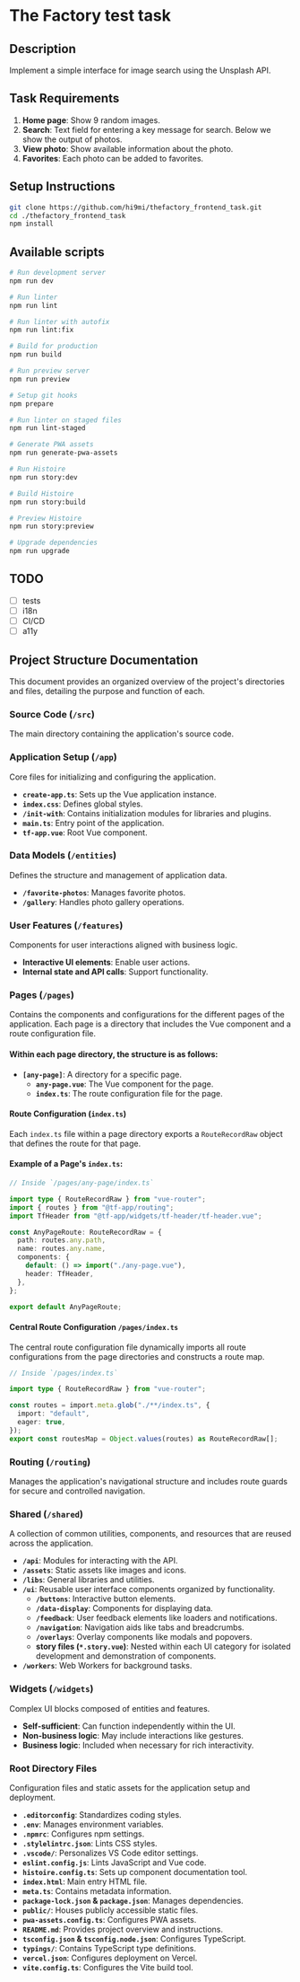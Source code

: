 # The Factory test task

## Description

Implement a simple interface for image search using the Unsplash API.

## Task Requirements

1. **Home page**: Show 9 random images.
2. **Search**: Text field for entering a key message for search. Below we show the output of photos.
3. **View photo**: Show available information about the photo.
4. **Favorites**: Each photo can be added to favorites.

## Setup Instructions

```bash
git clone https://github.com/hi9mi/thefactory_frontend_task.git
cd ./thefactory_frontend_task
npm install
```

## Available scripts

```bash
# Run development server
npm run dev

# Run linter
npm run lint

# Run linter with autofix
npm run lint:fix

# Build for production
npm run build

# Run preview server
npm run preview

# Setup git hooks
npm prepare

# Run linter on staged files
npm run lint-staged

# Generate PWA assets
npm run generate-pwa-assets

# Run Histoire
npm run story:dev

# Build Histoire
npm run story:build

# Preview Histoire
npm run story:preview

# Upgrade dependencies
npm run upgrade
```

## TODO

- [ ] tests
- [ ] i18n
- [ ] CI/CD
- [ ] a11y

## Project Structure Documentation

This document provides an organized overview of the project's directories and files, detailing the purpose and function of each.

### Source Code (`/src`)

The main directory containing the application's source code.

### Application Setup (`/app`)

Core files for initializing and configuring the application.

- **`create-app.ts`**: Sets up the Vue application instance.
- **`index.css`**: Defines global styles.
- **`/init-with`**: Contains initialization modules for libraries and plugins.
- **`main.ts`**: Entry point of the application.
- **`tf-app.vue`**: Root Vue component.

### Data Models (`/entities`)

Defines the structure and management of application data.

- **`/favorite-photos`**: Manages favorite photos.
- **`/gallery`**: Handles photo gallery operations.

### User Features (`/features`)

Components for user interactions aligned with business logic.

- **Interactive UI elements**: Enable user actions.
- **Internal state and API calls**: Support functionality.

### Pages (`/pages`)

Contains the components and configurations for the different pages of the application. Each page is a directory that includes the Vue component and a route configuration file.

#### Within each page directory, the structure is as follows:

- **`[any-page]`**: A directory for a specific page.
  - **`any-page.vue`**: The Vue component for the page.
  - **`index.ts`**: The route configuration file for the page.

#### Route Configuration (`index.ts`)

Each `index.ts` file within a page directory exports a `RouteRecordRaw` object that defines the route for that page.

#### Example of a Page's `index.ts`:

```typescript
// Inside `/pages/any-page/index.ts`

import type { RouteRecordRaw } from "vue-router";
import { routes } from "@tf-app/routing";
import TfHeader from "@tf-app/widgets/tf-header/tf-header.vue";

const AnyPageRoute: RouteRecordRaw = {
  path: routes.any.path,
  name: routes.any.name,
  components: {
    default: () => import("./any-page.vue"),
    header: TfHeader,
  },
};

export default AnyPageRoute;
```

#### Central Route Configuration `/pages/index.ts`

The central route configuration file dynamically imports all route configurations from the page directories and constructs a route map.

```typescript
// Inside `/pages/index.ts`

import type { RouteRecordRaw } from "vue-router";

const routes = import.meta.glob("./**/index.ts", {
  import: "default",
  eager: true,
});
export const routesMap = Object.values(routes) as RouteRecordRaw[];
```

### Routing (`/routing`)

Manages the application's navigational structure and includes route guards for secure and controlled navigation.

### Shared (`/shared`)

A collection of common utilities, components, and resources that are reused across the application.

- **`/api`**: Modules for interacting with the API.
- **`/assets`**: Static assets like images and icons.
- **`/libs`**: General libraries and utilities.
- **`/ui`**: Reusable user interface components organized by functionality.
  - **`/buttons`**: Interactive button elements.
  - **`/data-display`**: Components for displaying data.
  - **`/feedback`**: User feedback elements like loaders and notifications.
  - **`/navigation`**: Navigation aids like tabs and breadcrumbs.
  - **`/overlays`**: Overlay components like modals and popovers.
  - **story files (`*.story.vue`)**: Nested within each UI category for isolated development and demonstration of components.
- **`/workers`**: Web Workers for background tasks.

### Widgets (`/widgets`)

Complex UI blocks composed of entities and features.

- **Self-sufficient**: Can function independently within the UI.
- **Non-business logic**: May include interactions like gestures.
- **Business logic**: Included when necessary for rich interactivity.

### Root Directory Files

Configuration files and static assets for the application setup and deployment.

- **`.editorconfig`**: Standardizes coding styles.
- **`.env`**: Manages environment variables.
- **`.npmrc`**: Configures npm settings.
- **`.stylelintrc.json`**: Lints CSS styles.
- **`.vscode/`**: Personalizes VS Code editor settings.
- **`eslint.config.js`**: Lints JavaScript and Vue code.
- **`histoire.config.ts`**: Sets up component documentation tool.
- **`index.html`**: Main entry HTML file.
- **`meta.ts`**: Contains metadata information.
- **`package-lock.json` & `package.json`**: Manages dependencies.
- **`public/`**: Houses publicly accessible static files.
- **`pwa-assets.config.ts`**: Configures PWA assets.
- **`README.md`**: Provides project overview and instructions.
- **`tsconfig.json` & `tsconfig.node.json`**: Configures TypeScript.
- **`typings/`**: Contains TypeScript type definitions.
- **`vercel.json`**: Configures deployment on Vercel.
- **`vite.config.ts`**: Configures the Vite build tool.
